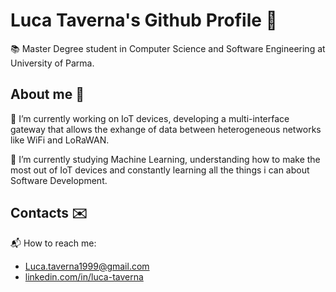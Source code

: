 # Luca Taverna's Github Profile 🤖
📚 Master Degree student in Computer Science and Software Engineering at University of Parma.

## About me 📂
👷 I’m currently working on IoT devices, developing a multi-interface gateway that allows the exhange of data between heterogeneous networks like WiFi and LoRaWAN. 

🌱 I’m currently studying Machine Learning, understanding how to make the most out of IoT devices and constantly learning all the things i can about Software Development. 

## Contacts ✉️

📬 How to reach me:
* [Luca.taverna1999@gmail.com](Luca.taverna1999@gmail.com)
* [linkedin.com/in/luca-taverna](http://linkedin.com/in/luca-taverna)
